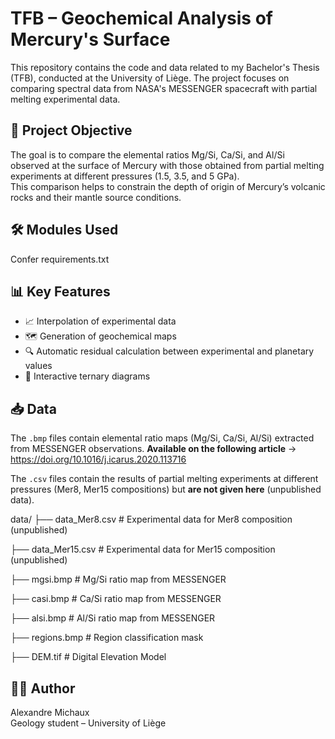 # TFB – Geochemical Analysis of Mercury's Surface

This repository contains the code and data related to my Bachelor's Thesis (TFB), conducted at the University of Liège. The project focuses on comparing spectral data from NASA's MESSENGER spacecraft with partial melting experimental data.

 
## 🧪 Project Objective

The goal is to compare the elemental ratios Mg/Si, Ca/Si, and Al/Si observed at the surface of Mercury with those obtained from partial melting experiments at different pressures (1.5, 3.5, and 5 GPa).  
This comparison helps to constrain the depth of origin of Mercury’s volcanic rocks and their mantle source conditions.

## 🛠 Modules Used

Confer requirements.txt

## 📊 Key Features

- 📈 Interpolation of experimental data
- 🗺 Generation of geochemical maps
- 🔍 Automatic residual calculation between experimental and planetary values
- 🔺 Interactive ternary diagrams

## 📥 Data

The `.bmp` files contain elemental ratio maps (Mg/Si, Ca/Si, Al/Si) extracted from MESSENGER observations. **Available on the following article** -> https://doi.org/10.1016/j.icarus.2020.113716

The `.csv` files contain the results of partial melting experiments at different pressures (Mer8, Mer15 compositions) but **are not given here** (unpublished data).

data/
├── data_Mer8.csv    # Experimental data for Mer8 composition (unpublished)

├── data_Mer15.csv   # Experimental data for Mer15 composition (unpublished)

├── mgsi.bmp         # Mg/Si ratio map from MESSENGER

├── casi.bmp         # Ca/Si ratio map from MESSENGER

├── alsi.bmp         # Al/Si ratio map from MESSENGER

├── regions.bmp      # Region classification mask

├── DEM.tif          # Digital Elevation Model

## 👨‍🔬 Author

Alexandre Michaux  
Geology student – University of Liège  
